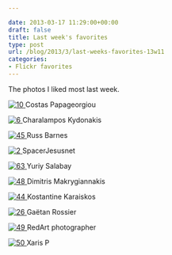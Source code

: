 ```yaml
---

date: 2013-03-17 11:29:00+00:00
draft: false
title: Last week's favorites
type: post
url: /blog/2013/3/last-weeks-favorites-13w11
categories:
- Flickr favorites
---
```


The photos I liked most last week.

[![10](https://farm9.staticflickr.com/8093/8543223022_7f02bd9941_b.jpg)
](http://www.flickr.com/photos/31928199@N03/8543223022)
Costas Papageorgiou





[![6](https://farm9.staticflickr.com/8087/8556889030_3e6f97b97a.jpg)
](http://www.flickr.com/photos/29965389@N03/8556889030)
Charalampos Kydonakis





[![45](https://farm9.staticflickr.com/8090/8533954407_620377c915_b.jpg)
](http://www.flickr.com/photos/56801905@N04/8533954407)
Russ Barnes





[![2](https://farm4.staticflickr.com/3098/3233686653_37da07e673.jpg)
](http://www.flickr.com/photos/30285142@N07/3233686653)
SpacerJesusnet





[![63](https://farm5.staticflickr.com/4050/4423581110_bc41647678.jpg)
](http://www.flickr.com/photos/31817429@N06/4423581110)
Yuriy Salabay





[![48](https://farm9.staticflickr.com/8382/8536555805_c8ffa1800b_b.jpg)
](http://www.flickr.com/photos/50628097@N05/8536555805)
Dimitris Makrygiannakis





[![44](https://farm9.staticflickr.com/8111/8534925084_6bda5f5f69_b.jpg)
](http://www.flickr.com/photos/42245203@N08/8534925084)
Kostantine Karaiskos





[![26](https://farm9.staticflickr.com/8517/8540062496_a250f71744_b.jpg)
](http://www.flickr.com/photos/26681933@N00/8540062496)
Gaëtan Rossier





[![49](https://farm9.staticflickr.com/8226/8537917593_d8d07592cb_b.jpg)
](http://www.flickr.com/photos/20521962@N00/8537917593)
RedArt photographer





[![50](https://farm9.staticflickr.com/8231/8538362815_3120d1e69b_b.jpg)
](http://www.flickr.com/photos/49280796@N04/8538362815)
Xaris P
